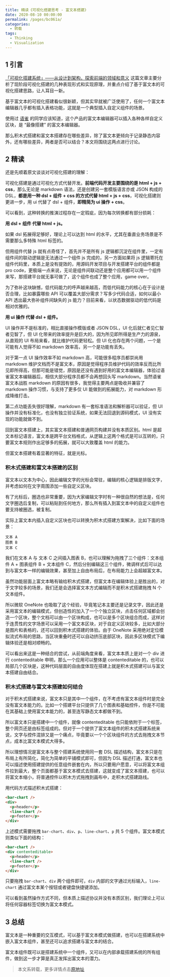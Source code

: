 ```yaml
---
title: 精读《可视化搭建思考 - 富文本搭建》
date: 2020-08-10 00:00:00
permalink: /pages/bc061a/
categories:
  - 转载
tags: 
  - Thinking
  - Visualization
---
```

## 1 引言

[「可视化搭建系统」——从设计到架构，探索前端的领域和意义](https://juejin.im/post/6854573220532748302) 这篇文章主要分析了现阶段可视化搭建的几种表现形式和实现原理，并重点介绍了基于富文本的可视化搭建思路，让人耳目一新。

基于富文本的可视化搭建看似很新颖，但其实早就被广泛使用了，任何一个富文本编辑器几乎都有插入表格功能，这就是一个典型插入自定义组件的场景。

使用过 [语雀](https://www.yuque.com/) 的同学应该知道，这个产品的富文本编辑器可以插入各种各样自定义区块，是 “最像搭建” 的富文本编辑器。

那么积木式搭建和富文本搭建存在哪些差异，除了富文本更倾向于记录静态内容外，还有哪些差异，两者是否可以结合？本文将围绕这两点进行讨论。

## 2 精读

还是先顺着原文谈谈对可视化搭建的理解：

可视化搭建是通过可视化方式代替开发。**前端代码开发主要围绕的是 html + js + css**，那么无论是 markdown 语法，还是创建另一套模版语言亦或 JSON 构成的 DSL，**都是用一种 dsl + 组件 + css 的方式代替 html + js + css**，可视化搭建则更进一步，用 ui 代替了 dsl + 组件，**即精简为 ui 操作 + css**。

可以看到，这种转换的推演过程存在一定瑕疵，因为每次转换都有部分损耗：

**用 dsl + 组件 代替 html + js。**

如果 dsl 拓展得足够好，理论上可以达到 html 的水平，尤其在垂直业务场景是不需要那么多特殊 html 标签的。

但用组件代替 js 就有点奇怪了，首先并不是所有 js 逻辑都沉淀在组件里，一定有组件间的联动逻辑是无法通过一个组件 js 完成的，另一方面如果将 js 逻辑寄托在组件代码里，本质上是没有提效的，用源码开发项目与开发搭建平台的组件都是 pro code，更极端一点来说，无论是组件间联动还是整个应用都可以用一个组件来写，那搭建平台就无事可做了，这个组件也成了整个应用，game over。

为了弥补这块缺憾，低代码能力的呼声越来越高，而低代码能力的核心在于设计是否合理，比如暴露哪些 API 可以覆盖大部分需求？写多少代码合适，如何以最小 API 透出最大弥补组件间缺失的 js 能力？目前来看，以状态数据驱动的低代码是相对优雅的。

**用 ui 操作 代替 dsl + 组件。**

UI 操作并不是标准的，相比直接操作模版或者 JSON DSL，UI 化后就仁者见仁智者见智了，但 UI 化带来的效率提升是巨大的，因为所见即所得是生产力的源泉，从直观的 UI 布局来看，就比维护代码更轻松。但 UI 化也存在两个问题，一个是可能有人觉得不如 markdown 效率高，另一个是功能有丢失。

对于第一点 UI 操作效率不如 markdown 高，可能很多程序员都崇尚用 markdown 维护文档而不是富文本，原因是觉得程序员维护代码的效率反而比所见即所得高，但那可能是错觉，原因是还没有遇到好用的富文本编辑器，体验过语雀富文本编辑器后，相信大部分程序员都不会再想回头写 markdown。当然语雀富文本战胜 markdown 的原因有很多，我觉得主要两点是吸收并兼容了 markdown 操作习惯，与支持了更多仅 UI 能做到的拓展能力，对 markdown 形成降维打击。

第二点功能丢失很好理解，markdown 有一套标准语法和解析器可以验证，但 UI 操作并没有标准化，也没有独立验证系统，如果无法回退到源码模式，UI 没有实现的功能就做不到。

回到富文本搭建上，其实富文本搭建和普通网页构建并没有本质区别。html 是超文本标记语言，富文本是跨平台文档格式，从逻辑上这两个格式是可以互转的，只要富文本规则作出足够多的拓展，就可以大致覆盖 html 的能力。

但富文本搭建有着显著的特征，就是光标。

### 积木式搭建和富文本搭建的区别

富文本以文本为中心，因此编辑文字的光标会常驻，编辑的核心逻辑是排版文字，并考虑如何在文字周围添加一些自定义区块。

有了光标后，圈选也非常重要，因为大家编辑文字时有一种很自然的想法是，任何文字圈选后复制，可以粘贴到任何地方，那么所有插入到富文本中的自定义组件也要支持被圈选，被复制。

实际上富文本内插入自定义区块也可以转换为积木式搭建方案解决，比如下面的场景：

```text
文本 A
图表 B
文本 C
```

我们在文本 A 与 文本 C 之间插入图表 B，也可以理解为拖拽了三个组件：文本组件 A + 图表组件 B + 文本组件 C，然后分别编辑这三个组件，微调样式后可以达到与富文本一样的编辑效果，甚至加上自由布局后，在布局能力上会超越富文本。

虽然功能层面上富文本略有输给积木式搭建，但富文本在编辑体验上是胜出的，对于文字较多的场景，我们还是会选择富文本方式编辑而不是积木式搭建拖拽 N 个文本组件。

所以微软 OneNote 也吸取了这个经验，毕竟笔记本主要还是记录文字，因此还是采用富文本的编辑模式，但创造性的加入了一个个独立区块，点击任何区域都会创造一个区块，整个文档可以由一个区块构成，也可以是多个区块组合而成，这样对于连贯性的文字场景可以采用一个富文本区块，对于自定义区块较多，比如大部分是图片和表格的，还可以回到积木式搭建的体验。由于 OneNote 采用绝对定位模拟流式布局的思路，当区块重叠时还可以自动挤压底部区块，因此多区块模式下编辑体验还是相对顺畅的。

可以看出来这是一种结合的尝试，从前端角度来看，富文本本质上是对一个 div 进行 contenteditable 申明，那么一个应用可以整体是 contenteditable 的，也可以局部几个区块是，这种代码层面的自由度体现在搭建上就是积木式搭建可以与富文本搭建自由结合。

### 积木式搭建与富文本搭建如何结合

对于积木式搭建来说，富文本只是其中一个组件，在不考虑有富文本组件时是完全没有富文本能力的。比如一个搭建平台只提供了几个图表和基础控件，你是不可能在其基础上使用富文本能力的，甚至连写静态文本都做不到。

所以富文本只是搭建中一个组件，就像 contenteditable 也只能依附于一个标签，整个网页还是由标签组成的。但对于一个提供了富文本组件的积木式搭建系统来说，文字与控件混排又是一个痛点，毕竟要以一个个区块组件的方式去拖拽文本节点，成本比富文本模式大得多。

所以理想情况是富文本与整个搭建系统使用同一套 DSL 描述结构，富文本只是在布局上有所简化，简化为简单的平铺模式即可，但因为 DSL 描述打通，富文本也可以描述使用搭建提供的任意组件嵌套在内，所以只要用户愿意，可以将富文本组件拉到最大，整个页面都基于富文本模式去搭建，这就变成了富文本搭建，也可以将富文本缩小，将普通控件以积木方式拖拽到画布中，走积木式搭建路线。

用代码方式描述积木式搭建：

```html
<bar-chart />
<div>
  <p>header</p>
  <line-chart />
  <p>footer</p>
</div>
```

上述模式需要拖拽 `bar-chart`、`div`、`p`、`line-chart`、`p` 共 5 个组件。富文本模式则类似下面的结构：

```html
<bar-chart />
<div contenteditable>
  <p>header</p>
  <line-chart />
  <p>footer</p>
</div>
```

只要拖拽 `bar-chart`、`div` 两个组件即可，`div` 内部的文字通过光标输入，`line-chart` 通过富文本某个按钮或者键盘快捷键添加。

可以看到虽然操作方式不同，但本质上描述协议并没有本质区别，我们理论上可以将任何容器标签切换为富文本模式。

## 3 总结

富文本是一种重要的交互模式，可以基于富文本模式做搭建，也可以在搭建系统中嵌入富文本组件，甚至还可以追求搭建与富文本的结合。

富文本组件既可以是搭建系统中一个组件，又可以在内部承载搭建系统的所有组件，做到这一步才算是真正发挥出富文本的潜力。

> 本文系转载，更多详情点击[原地址](https://github.com/dt-fe/weekly/blob/v2/161.%E7%B2%BE%E8%AF%BB%E3%80%8A%E5%8F%AF%E8%A7%86%E5%8C%96%E6%90%AD%E5%BB%BA%E6%80%9D%E8%80%83%20-%20%E5%AF%8C%E6%96%87%E6%9C%AC%E6%90%AD%E5%BB%BA%E3%80%8B.md)